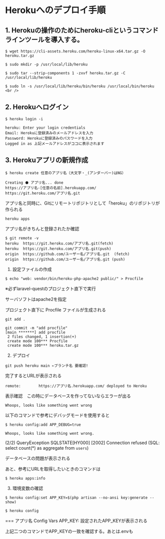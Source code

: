 # Herokuへのデプロイ手順

## 1. Herokuの操作のためにheroku-cliというコマンドラインツールを導入する。
```
$ wget https://cli-assets.heroku.com/heroku-linux-x64.tar.gz -O heroku.tar.gz

$ sudo mkdir -p /usr/local/lib/heroku

$ sudo tar --strip-components 1 -zxvf heroku.tar.gz -C /usr/local/lib/heroku

$ sudo ln -s /usr/local/lib/heroku/bin/heroku /usr/local/bin/heroku
<br />
```

## 2. Herokuへログイン
```
$ heroku login -i

heroku: Enter your login credentials
Email: Herokuに登録済みのメールアドレスを入力
Password: Herokuに登録済みのパスワードを入力
Logged in as 上記メールアドレスがココに表示されます
```

## 3. Herokuアプリの新規作成

```
$ heroku create 任意のアプリ名（大文字・_(アンダーバー)はNG）

Creating ⬢ アプリ名... done
https://アプリ名-[任意の名前].herokuapp.com/ 
https://git.heroku.com/アプリ名.git
```

アプリ名と同時に、Gitにリモートリポジトリとして「heroku」のリポジトリが作られる

```
heroku apps
```

アプリ名がきちんと登録されたか確認

```
$ git remote -v
heroku  https://git.heroku.com/アプリ名.git(fetch)
heroku  https://git.heroku.com/アプリ名.git(push)
origin  https://github.com/ユーザー名/アプリ名.git  (fetch)
origin  https://github.com/ユーザー名/アプリ名.git (push)
```

1. 設定ファイルの作成

```
$ echo "web: vendor/bin/heroku-php-apache2 public/" > Procfile
```

※必ずlaravel-questのプロジェクト直下で実行

サーバソフトはapache2を指定

プロジェクト直下に Procfile ファイルが生成される

```
git add .
```

```
git commit -m "add procfile"
[main *******] add procfile
 2 files changed, 1 insertion(+)
 create mode 100*** Procfile
 create mode 100*** heroku.tar.gz
```
2. デプロイ

```
git push heroku main ←ブランチ名 要確認!
```

完了するとURLが表示される

```
remote:        https://アプリ名.herokuapp.com/ deployed to Heroku
```
表示確認　この時にデータベースを作ってないならエラーが出る

```
Whoops, looks like something went wrong
```

以下のコマンドで参考にデバッグモードを使用すると

```
$ heroku config:add APP_DEBUG=true

Whoops, looks like something went wrong.
```

(2/2) QueryException
SQLSTATE[HY000] [2002] Connection refused (SQL: select count(*) as aggregate from `users`)

データベースの問題が表示される

あと、参考にURLを取得したいときのコマンドは

```
$ heroku apps:info
```

3. 環境変数の確認

```
$ heroku config:set APP_KEY=$(php artisan --no-ansi key:generate --show)

$ heroku config
```
=== アプリ名 Config Vars
APP_KEY: 設定されたAPP_KEYが表示される

上記二つのコマンドでAPP_KEYの一致を確認する。あとは.envも